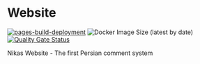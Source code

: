 # Website

[![pages-build-deployment](https://github.com/Nikas-Project/Website/actions/workflows/pages/pages-build-deployment/badge.svg)](https://github.com/Nikas-Project/Website/actions/workflows/pages/pages-build-deployment) ![Docker Image Size (latest by date)](https://img.shields.io/docker/image-size/nikasproject/website) [![Quality Gate Status](https://sonarcloud.io/api/project_badges/measure?project=Nikas-Project_Website&metric=alert_status)](https://sonarcloud.io/summary/new_code?id=Nikas-Project_Website)

Nikas Website - The first Persian comment system
